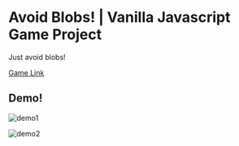 # Avoid Blobs! | Vanilla Javascript Game Project

Just avoid blobs! 

[Game Link](https://pshtony1.github.io/avoid-blobs)

## Demo!

![demo1](https://user-images.githubusercontent.com/67461578/111905017-f24b2e80-8a8c-11eb-88e9-1a8d4e17c5c9.gif)

![demo2](https://user-images.githubusercontent.com/67461578/111904997-dfd0f500-8a8c-11eb-8773-c8bb033982d7.gif)

